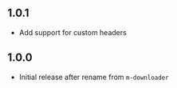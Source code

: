 ## 1.0.1

- Add support for custom headers

## 1.0.0

- Initial release after rename from `m-downloader`
